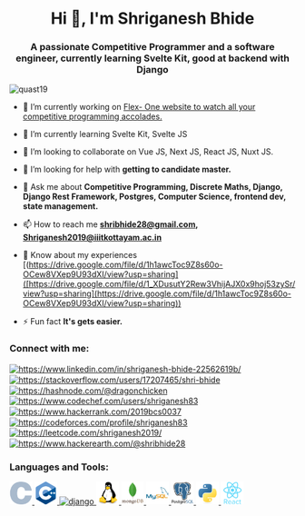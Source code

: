 <h1 align="center">Hi 👋, I'm Shriganesh Bhide</h1>
<h3 align="center">A passionate Competitive Programmer and a software engineer, currently learning Svelte Kit, good at backend with Django</h3>

<p align="left"> <img src="https://komarev.com/ghpvc/?username=quast19&label=Profile%20views&color=0e75b6&style=flat" alt="quast19" /> </p>

- 🔭 I’m currently working on [Flex- One website to watch all your competitive programming accolades.]((https://github.com/Quast19/Flex))

- 🌱 I’m currently learning Svelte Kit, Svelte JS

- 👯 I’m looking to collaborate on Vue JS, Next JS, React JS, Nuxt JS.

- 🤝 I’m looking for help with **getting to candidate master.**

- 💬 Ask me about **Competitive Programming,  Discrete Maths, Django, Django Rest Framework, Postgres, Computer Science, frontend dev, state management.**

- 📫 How to reach me **shribhide28@gmail.com, Shriganesh2019@iiitkottayam.ac.in**

- 📄 Know about my experiences [(https://drive.google.com/file/d/1h1awcToc9Z8s60o-OCew8VXep9U93dXI/view?usp=sharing]([https://drive.google.com/file/d/1_XDusutY2Rew3VhijAJX0x9hoj53zySr/view?usp=sharing](https://drive.google.com/file/d/1h1awcToc9Z8s60o-OCew8VXep9U93dXI/view?usp=sharing))

- ⚡ Fun fact **It's gets easier.**

<h3 align="left">Connect with me:</h3>
<p align="left">
<a href="https://linkedin.com/in/https://www.linkedin.com/in/shriganesh-bhide-22562619b/" target="blank"><img align="center" src="https://raw.githubusercontent.com/rahuldkjain/github-profile-readme-generator/master/src/images/icons/Social/linked-in-alt.svg" alt="https://www.linkedin.com/in/shriganesh-bhide-22562619b/" height="30" width="40" /></a>
<a href="https://stackoverflow.com/users/https://stackoverflow.com/users/17207465/shri-bhide" target="blank"><img align="center" src="https://raw.githubusercontent.com/rahuldkjain/github-profile-readme-generator/master/src/images/icons/Social/stack-overflow.svg" alt="https://stackoverflow.com/users/17207465/shri-bhide" height="30" width="40" /></a>
<a href="https://hashnode.com/https://hashnode.com/@dragonchicken" target="blank"><img align="center" src="https://raw.githubusercontent.com/rahuldkjain/github-profile-readme-generator/master/src/images/icons/Social/hashnode.svg" alt="https://hashnode.com/@dragonchicken" height="30" width="40" /></a>
<a href="https://www.codechef.com/users/https://www.codechef.com/users/shriganesh83" target="blank"><img align="center" src="https://cdn.jsdelivr.net/npm/simple-icons@3.1.0/icons/codechef.svg" alt="https://www.codechef.com/users/shriganesh83" height="30" width="40" /></a>
<a href="https://www.hackerrank.com/https://www.hackerrank.com/2019bcs0037" target="blank"><img align="center" src="https://raw.githubusercontent.com/rahuldkjain/github-profile-readme-generator/master/src/images/icons/Social/hackerrank.svg" alt="https://www.hackerrank.com/2019bcs0037" height="30" width="40" /></a>
<a href="https://codeforces.com/profile/https://codeforces.com/profile/shriganesh83" target="blank"><img align="center" src="https://raw.githubusercontent.com/rahuldkjain/github-profile-readme-generator/master/src/images/icons/Social/codeforces.svg" alt="https://codeforces.com/profile/shriganesh83" height="30" width="40" /></a>
<a href="https://www.leetcode.com/https://leetcode.com/shriganesh2019/" target="blank"><img align="center" src="https://raw.githubusercontent.com/rahuldkjain/github-profile-readme-generator/master/src/images/icons/Social/leet-code.svg" alt="https://leetcode.com/shriganesh2019/" height="30" width="40" /></a>
<a href="https://www.hackerearth.com/https://www.hackerearth.com/@shribhide28" target="blank"><img align="center" src="https://raw.githubusercontent.com/rahuldkjain/github-profile-readme-generator/master/src/images/icons/Social/hackerearth.svg" alt="https://www.hackerearth.com/@shribhide28" height="30" width="40" /></a>
</p>

<h3 align="left">Languages and Tools:</h3>
<p align="left"> <a href="https://www.cprogramming.com/" target="_blank" rel="noreferrer"> <img src="https://raw.githubusercontent.com/devicons/devicon/master/icons/c/c-original.svg" alt="c" width="40" height="40"/> </a> <a href="https://www.w3schools.com/cpp/" target="_blank" rel="noreferrer"> <img src="https://raw.githubusercontent.com/devicons/devicon/master/icons/cplusplus/cplusplus-original.svg" alt="cplusplus" width="40" height="40"/> </a> <a href="https://www.djangoproject.com/" target="_blank" rel="noreferrer"> <img src="https://cdn.worldvectorlogo.com/logos/django.svg" alt="django" width="40" height="40"/> </a> <a href="https://www.linux.org/" target="_blank" rel="noreferrer"> <img src="https://raw.githubusercontent.com/devicons/devicon/master/icons/linux/linux-original.svg" alt="linux" width="40" height="40"/> </a> <a href="https://www.mongodb.com/" target="_blank" rel="noreferrer"> <img src="https://raw.githubusercontent.com/devicons/devicon/master/icons/mongodb/mongodb-original-wordmark.svg" alt="mongodb" width="40" height="40"/> </a> <a href="https://www.mysql.com/" target="_blank" rel="noreferrer"> <img src="https://raw.githubusercontent.com/devicons/devicon/master/icons/mysql/mysql-original-wordmark.svg" alt="mysql" width="40" height="40"/> </a> <a href="https://www.postgresql.org" target="_blank" rel="noreferrer"> <img src="https://raw.githubusercontent.com/devicons/devicon/master/icons/postgresql/postgresql-original-wordmark.svg" alt="postgresql" width="40" height="40"/> </a> <a href="https://www.python.org" target="_blank" rel="noreferrer"> <img src="https://raw.githubusercontent.com/devicons/devicon/master/icons/python/python-original.svg" alt="python" width="40" height="40"/> </a> <a href="https://reactjs.org/" target="_blank" rel="noreferrer"> <img src="https://raw.githubusercontent.com/devicons/devicon/master/icons/react/react-original-wordmark.svg" alt="react" width="40" height="40"/> </a> </p>
